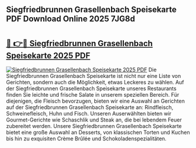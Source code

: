 ## Siegfriedbrunnen Grasellenbach Speisekarte PDF Download Online 2025 7JG8d

# <h2><a href="http://gc8etnj.nevu.top/?p=Siegfriedbrunnen+Grasellenbach+Speisekarte">🔗 👉🔴 Siegfriedbrunnen Grasellenbach Speisekarte 2025 PDF</a></h2>

[![Siegfriedbrunnen Grasellenbach Speisekarte 2025 PDF](https://i.imgur.com/dBaPXMq.png)](http://gc8etnj.nevu.top/?p=Siegfriedbrunnen+Grasellenbach+Speisekarte)
Die Siegfriedbrunnen Grasellenbach Speisekarte ist nicht nur eine Liste von Gerichten, sondern auch die Möglichkeit, etwas Leckeres zu wählen. Auf der Siegfriedbrunnen Grasellenbach Speisekarte unseres Restaurants finden Sie leichte und frische Salate in unserem speziellen Bereich. Für diejenigen, die Fleisch bevorzugen, bieten wir eine Auswahl an Gerichten auf der Siegfriedbrunnen Grasellenbach Speisekarte an: Rindfleisch, Schweinefleisch, Huhn und Fisch. Unseren Auserwählten bieten wir Gourmet-Gerichte wie Schaschlik und Steak an, die bei lebendem Feuer zubereitet werden. Unsere Siegfriedbrunnen Grasellenbach Speisekarte bietet eine große Auswahl an Desserts, von klassischen Torten und Kuchen bis hin zu exquisiten Crème Brûlée und Schokoladenspezialitäten.
